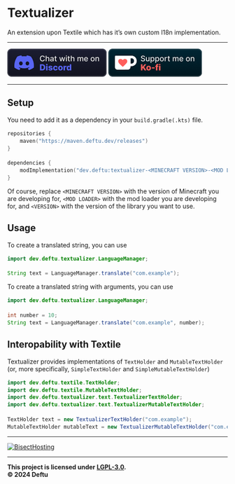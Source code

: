 # Textualizer
An extension upon Textile which has it’s own custom I18n implementation.

---

[![Discord Badge](https://raw.githubusercontent.com/intergrav/devins-badges/v2/assets/cozy/social/discord-singular_64h.png)](https://s.deftu.dev/discord)
[![Ko-Fi Badge](https://raw.githubusercontent.com/intergrav/devins-badges/v2/assets/cozy/donate/kofi-singular_64h.png)](https://s.deftu.dev/kofi)

---

## Setup

You need to add it as a dependency in your `build.gradle(.kts)` file.
```kt
repositories {
    maven("https://maven.deftu.dev/releases")
}

dependencies {
    modImplementation("dev.deftu:textualizer-<MINECRAFT VERSION>-<MOD LOADER>:<VERSION>")
}
```
Of course, replace `<MINECRAFT VERSION>` with the version of Minecraft you are developing for, `<MOD LOADER>` with the mod loader you are developing for, and `<VERSION>` with the version of the library you want to use.

## Usage

To create a translated string, you can use
```java
import dev.deftu.textualizer.LanguageManager;

String text = LanguageManager.translate("com.example");
```

To create a translated string with arguments, you can use
```java
import dev.deftu.textualizer.LanguageManager;

int number = 10;
String text = LanguageManager.translate("com.example", number);
```

## Interopability with Textile

Textualizer provides implementations of `TextHolder` and `MutableTextHolder` (or, more specifically, `SimpleTextHolder` and `SimpleMutableTextHolder`)
```java
import dev.deftu.textile.TextHolder;
import dev.deftu.textile.MutableTextHolder;
import dev.deftu.textualizer.text.TextualizerTextHolder;
import dev.deftu.textualizer.text.TextualizerMutableTextHolder;

TextHolder text = new TextualizerTextHolder("com.example");
MutableTextHolder mutableText = new TextualizerMutableTextHolder("com.example");
```

---

[![BisectHosting](https://www.bisecthosting.com/partners/custom-banners/8fb6621b-811a-473b-9087-c8c42b50e74c.png)](https://bisecthosting.com/deftu)

---

**This project is licensed under [LGPL-3.0][lgpl3].**\
**&copy; 2024 Deftu**

[lgpl3]: https://www.gnu.org/licenses/lgpl-3.0.en.html
